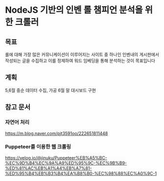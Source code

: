 # NodeJS 기반의 인벤 롤 챔피언 분석을 위한 크롤러

## 목표
롤에 대해 가장 많은 커뮤니케이션이 이루어지는 사이트 중 하나인 인벤내의 게시판에서 작성되는 글을 수집하고 이를 정제하여 워드 임베딩을 통해 분석하는 것이 목표입니다

## 계획
5,6월 중순 데이터 수집, 가공
6월 말 대시보드 구현

## 참고 문서
### 자연어 처리
https://m.blog.naver.com/pjt3591oo/222651811448

### Puppeteer를 이용한 웹 크롤링
https://velog.io/@jinuku/Puppeteer%EB%A5%BC-%EC%9D%B4%EC%9A%A9%ED%95%9C-%EC%9B%B9-%ED%81%AC%EB%A1%A4%EB%A7%81-%ED%95%B4%EB%B3%B4%EA%B8%B0-%EC%98%88%EC%A0%9C-1